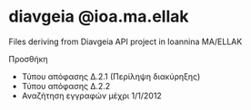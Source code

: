 # diavgeia @ioa.ma.ellak
Files deriving from Diavgeia API project in Ioannina MA/ELLAK 

Προσθήκη 
  * Τύπου απόφασης Δ.2.1 (Περίληψη διακύρηξης)
  * Τύπου απόφασης Δ.2.2 
  * Αναζήτηση εγγραφών μέχρι 1/1/2012
